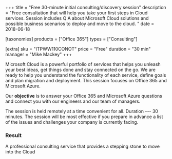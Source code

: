 +++
title = "Free 30-minute initial consulting/discovery session"
description = "Free consultation that will help you take your first steps in Cloud services. Session includes Q A about Microsoft Cloud solutions and possible business scenarios to deploy and move to the cloud. "
date = 2018-06-18

[taxonomies]
products = ["Office 365"]
types = ["Consulting"]

[extra]
sku = "ITPWW110CONOT"
price = "Free"
duration = "30 min"
manager = "Mike Mackey"
+++

Microsoft Cloud is a powerful portfolio of services that helps you
unleash your best ideas, get things done and stay connected on the go.
We are ready to help you understand the functionality of each service,
define goals and plan migration and deployment. This session focuses on
Office 365 and Microsoft Azure.

Our **objective** is to answer your Office 365 and Microsoft Azure
questions and connect you with our engineers and our team of managers.

The session is held remotely at a time convenient for all. Duration ---
30 minutes. The session will be most effective if you prepare in advance
a list of the issues and challenges your company is currently facing.

### Result

A professional consulting service that provides a stepping stone to move
into the Cloud